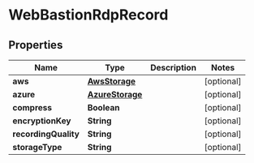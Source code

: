 

# WebBastionRdpRecord


## Properties

| Name | Type | Description | Notes |
|------------ | ------------- | ------------- | -------------|
|**aws** | [**AwsStorage**](AwsStorage.md) |  |  [optional] |
|**azure** | [**AzureStorage**](AzureStorage.md) |  |  [optional] |
|**compress** | **Boolean** |  |  [optional] |
|**encryptionKey** | **String** |  |  [optional] |
|**recordingQuality** | **String** |  |  [optional] |
|**storageType** | **String** |  |  [optional] |



